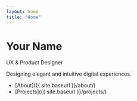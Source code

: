 ```yaml
---
layout: home
title: "Home"
---
```


# Your Name

UX & Product Designer

Designing elegant and intuitive digital experiences.

- [About]({{ site.baseurl }}/about/)
- [Projects]({{ site.baseurl }}/projects/)
